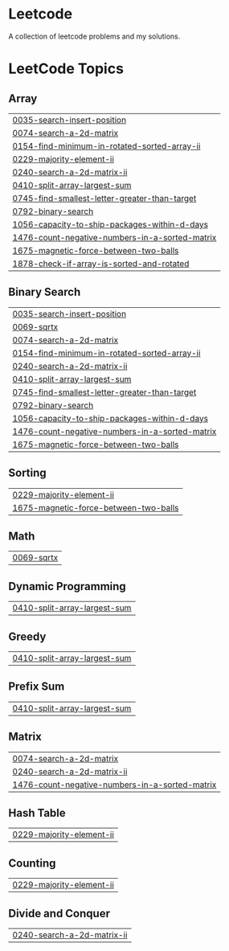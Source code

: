 # Leetcode
A collection of leetcode problems and my solutions.

<!---LeetCode Topics Start-->
# LeetCode Topics
## Array
|  |
| ------- |
| [0035-search-insert-position](https://github.com/mritunjay-255/Leetcode/tree/master/0035-search-insert-position) |
| [0074-search-a-2d-matrix](https://github.com/mritunjay-255/Leetcode/tree/master/0074-search-a-2d-matrix) |
| [0154-find-minimum-in-rotated-sorted-array-ii](https://github.com/mritunjay-255/Leetcode/tree/master/0154-find-minimum-in-rotated-sorted-array-ii) |
| [0229-majority-element-ii](https://github.com/mritunjay-255/Leetcode/tree/master/0229-majority-element-ii) |
| [0240-search-a-2d-matrix-ii](https://github.com/mritunjay-255/Leetcode/tree/master/0240-search-a-2d-matrix-ii) |
| [0410-split-array-largest-sum](https://github.com/mritunjay-255/Leetcode/tree/master/0410-split-array-largest-sum) |
| [0745-find-smallest-letter-greater-than-target](https://github.com/mritunjay-255/Leetcode/tree/master/0745-find-smallest-letter-greater-than-target) |
| [0792-binary-search](https://github.com/mritunjay-255/Leetcode/tree/master/0792-binary-search) |
| [1056-capacity-to-ship-packages-within-d-days](https://github.com/mritunjay-255/Leetcode/tree/master/1056-capacity-to-ship-packages-within-d-days) |
| [1476-count-negative-numbers-in-a-sorted-matrix](https://github.com/mritunjay-255/Leetcode/tree/master/1476-count-negative-numbers-in-a-sorted-matrix) |
| [1675-magnetic-force-between-two-balls](https://github.com/mritunjay-255/Leetcode/tree/master/1675-magnetic-force-between-two-balls) |
| [1878-check-if-array-is-sorted-and-rotated](https://github.com/mritunjay-255/Leetcode/tree/master/1878-check-if-array-is-sorted-and-rotated) |
## Binary Search
|  |
| ------- |
| [0035-search-insert-position](https://github.com/mritunjay-255/Leetcode/tree/master/0035-search-insert-position) |
| [0069-sqrtx](https://github.com/mritunjay-255/Leetcode/tree/master/0069-sqrtx) |
| [0074-search-a-2d-matrix](https://github.com/mritunjay-255/Leetcode/tree/master/0074-search-a-2d-matrix) |
| [0154-find-minimum-in-rotated-sorted-array-ii](https://github.com/mritunjay-255/Leetcode/tree/master/0154-find-minimum-in-rotated-sorted-array-ii) |
| [0240-search-a-2d-matrix-ii](https://github.com/mritunjay-255/Leetcode/tree/master/0240-search-a-2d-matrix-ii) |
| [0410-split-array-largest-sum](https://github.com/mritunjay-255/Leetcode/tree/master/0410-split-array-largest-sum) |
| [0745-find-smallest-letter-greater-than-target](https://github.com/mritunjay-255/Leetcode/tree/master/0745-find-smallest-letter-greater-than-target) |
| [0792-binary-search](https://github.com/mritunjay-255/Leetcode/tree/master/0792-binary-search) |
| [1056-capacity-to-ship-packages-within-d-days](https://github.com/mritunjay-255/Leetcode/tree/master/1056-capacity-to-ship-packages-within-d-days) |
| [1476-count-negative-numbers-in-a-sorted-matrix](https://github.com/mritunjay-255/Leetcode/tree/master/1476-count-negative-numbers-in-a-sorted-matrix) |
| [1675-magnetic-force-between-two-balls](https://github.com/mritunjay-255/Leetcode/tree/master/1675-magnetic-force-between-two-balls) |
## Sorting
|  |
| ------- |
| [0229-majority-element-ii](https://github.com/mritunjay-255/Leetcode/tree/master/0229-majority-element-ii) |
| [1675-magnetic-force-between-two-balls](https://github.com/mritunjay-255/Leetcode/tree/master/1675-magnetic-force-between-two-balls) |
## Math
|  |
| ------- |
| [0069-sqrtx](https://github.com/mritunjay-255/Leetcode/tree/master/0069-sqrtx) |
## Dynamic Programming
|  |
| ------- |
| [0410-split-array-largest-sum](https://github.com/mritunjay-255/Leetcode/tree/master/0410-split-array-largest-sum) |
## Greedy
|  |
| ------- |
| [0410-split-array-largest-sum](https://github.com/mritunjay-255/Leetcode/tree/master/0410-split-array-largest-sum) |
## Prefix Sum
|  |
| ------- |
| [0410-split-array-largest-sum](https://github.com/mritunjay-255/Leetcode/tree/master/0410-split-array-largest-sum) |
## Matrix
|  |
| ------- |
| [0074-search-a-2d-matrix](https://github.com/mritunjay-255/Leetcode/tree/master/0074-search-a-2d-matrix) |
| [0240-search-a-2d-matrix-ii](https://github.com/mritunjay-255/Leetcode/tree/master/0240-search-a-2d-matrix-ii) |
| [1476-count-negative-numbers-in-a-sorted-matrix](https://github.com/mritunjay-255/Leetcode/tree/master/1476-count-negative-numbers-in-a-sorted-matrix) |
## Hash Table
|  |
| ------- |
| [0229-majority-element-ii](https://github.com/mritunjay-255/Leetcode/tree/master/0229-majority-element-ii) |
## Counting
|  |
| ------- |
| [0229-majority-element-ii](https://github.com/mritunjay-255/Leetcode/tree/master/0229-majority-element-ii) |
## Divide and Conquer
|  |
| ------- |
| [0240-search-a-2d-matrix-ii](https://github.com/mritunjay-255/Leetcode/tree/master/0240-search-a-2d-matrix-ii) |
<!---LeetCode Topics End-->